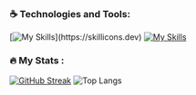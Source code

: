 ### ☕ Technologies and Tools:                           
 [![My Skills](https://skillicons.dev/icons?i=js,ts,py,ruby,react,redux,nextjs,django,nodejs,)](https://skillicons.dev)
 [![My Skills](https://skillicons.dev/icons?i=express,rails,docker,kubernetes,jenkins,mongodb,mysql,postgres,jquery)](https://skillicons.dev)

### :fire: My Stats :


[![GitHub Streak](https://streak-stats.demolab.com?user=Betelhem-Demsis&theme=dark&hide_border=true)](https://git.io/streak-stats)  ![Top Langs](https://github-readme-stats.vercel.app/api/top-langs/?username=Betelhem-Demsis&layout=compact&theme=dark&hide_border=true&hide=html,css)


